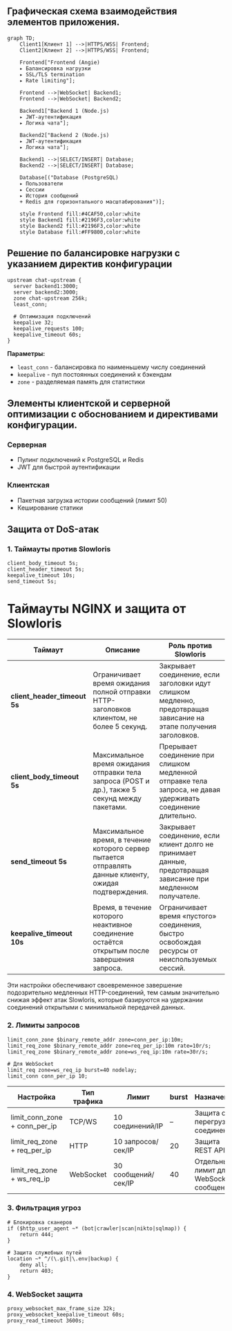 ## Графическая схема взаимодействия элементов приложения.

```mermaid
graph TD;
    Client1[Клиент 1] -->|HTTPS/WSS| Frontend;
    Client2[Клиент 2] -->|HTTPS/WSS| Frontend;
    
    Frontend["Frontend (Angie)
    ▸ Балансировка нагрузки
    ▸ SSL/TLS termination
    ▸ Rate limiting"];
    
    Frontend -->|WebSocket| Backend1;
    Frontend -->|WebSocket| Backend2;
    
    Backend1["Backend 1 (Node.js)
    ▸ JWT-аутентификация
    ▸ Логика чата"];
    
    Backend2["Backend 2 (Node.js)
    ▸ JWT-аутентификация
    ▸ Логика чата"];
    
    Backend1 -->|SELECT/INSERT| Database;
    Backend2 -->|SELECT/INSERT| Database;
    
    Database[("Database (PostgreSQL)
    ▸ Пользователи
    ▸ Сессии
    ▸ История сообщений
    + Redis для горизонтального масштабирования")];
    
    style Frontend fill:#4CAF50,color:white
    style Backend1 fill:#2196F3,color:white
    style Backend2 fill:#2196F3,color:white
    style Database fill:#FF9800,color:white
```

## Решение по балансировке нагрузки с указанием директив конфигурации
```nginx
upstream chat-upstream {
  server backend1:3000;
  server backend2:3000;
  zone chat-upstream 256k;
  least_conn;

  # Оптимизация подключений
  keepalive 32;
  keepalive_requests 100;
  keepalive_timeout 60s;
}
```

**Параметры:**
- `least_conn` - балансировка по наименьшему числу соединений
- `keepalive` - пул постоянных соединений к бэкендам
- `zone` - разделяемая память для статистики

## Элементы клиентской и серверной оптимизации с обоснованием и директивами конфигурации.

### Серверная
- Пулинг подключений к PostgreSQL и Redis
- JWT для быстрой аутентификации

### Клиентская
- Пакетная загрузка истории сообщений (лимит 50)
- Кеширование статики

## Защита от DoS-атак

### 1. Таймауты против Slowloris
```nginx
client_body_timeout 5s;
client_header_timeout 5s;
keepalive_timeout 10s;
send_timeout 5s;
```
# Таймауты NGINX и защита от Slowloris

| Таймаут               | Описание                                                                                         | Роль против Slowloris                                                                                          |
|-----------------------|-------------------------------------------------------------------------------------------------|---------------------------------------------------------------------------------------------------------------|
| **client_header_timeout 5s** | Ограничивает время ожидания полной отправки HTTP-заголовков клиентом, не более 5 секунд.         | Закрывает соединение, если заголовки идут слишком медленно, предотвращая зависание на этапе получения заголовков. |
| **client_body_timeout 5s**   | Максимальное время ожидания отправки тела запроса (POST и др.), также 5 секунд между пакетами.  | Прерывает соединение при слишком медленной отправке тела запроса, не давая удерживать соединение длительно.   |
| **send_timeout 5s**          | Максимальное время, в течение которого сервер пытается отправлять данные клиенту, ожидая подтверждения. | Закрывает соединение, если клиент долго не принимает данные, предотвращая зависание при медленном получателе. |
| **keepalive_timeout 10s**   | Время, в течение которого неактивное соединение остаётся открытым после завершения запроса.     | Ограничивает время «пустого» соединения, быстро освобождая ресурсы от неиспользуемых сессий.                   |

Эти настройки обеспечивают своевременное завершение подозрительно медленных HTTP-соединений, тем самым значительно снижая эффект атак Slowloris, которые базируются на удержании соединений открытыми с минимальной передачей данных.


### 2. Лимиты запросов
```nginx
limit_conn_zone $binary_remote_addr zone=conn_per_ip:10m;
limit_req_zone $binary_remote_addr zone=req_per_ip:10m rate=10r/s;
limit_req_zone $binary_remote_addr zone=ws_req_ip:10m rate=30r/s;

# Для WebSocket
limit_req zone=ws_req_ip burst=40 nodelay;
limit_conn conn_per_ip 10;
```


| Настройка                     | Тип трафика   | Лимит             | burst | Назначение                      |
|------------------------------|---------------|-------------------|-------|--------------------------------|
| limit_conn_zone + conn_per_ip | TCP/WS        | 10 соединений/IP  | –     | Защита от перегрузки соединений |
| limit_req_zone + req_per_ip   | HTTP          | 10 запросов/сек/IP| 20    | Защита REST API                |
| limit_req_zone + ws_req_ip    | WebSocket     | 30 сообщений/сек/IP| 40    | Отдельный лимит для WebSocket-сообщений   |


### 3. Фильтрация угроз
```nginx
# Блокировка сканеров
if ($http_user_agent ~* (bot|crawler|scan|nikto|sqlmap)) {
    return 444;
}

# Защита служебных путей
location ~* ^/(\.git|\.env|backup) {
    deny all;
    return 403;
}
```

### 4. WebSocket защита
```nginx
proxy_websocket_max_frame_size 32k;
proxy_websocket_keepalive_timeout 60s;
proxy_read_timeout 3600s;
```


